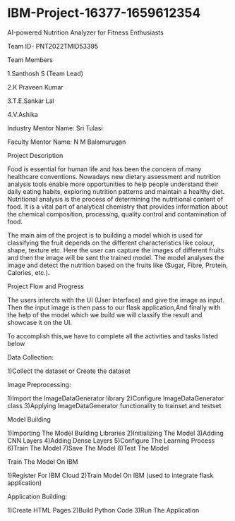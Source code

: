 # IBM-Project-16377-1659612354
AI-powered Nutrition Analyzer for Fitness Enthusiasts

Team ID- PNT2022TMID53395

Team Members

1.Santhosh S (Team Lead)

2.K Praveen Kumar

3.T.E.Sankar Lal

4.V.Ashika 

Industry Mentor Name: Sri Tulasi

Faculty Mentor Name: N M Balamurugan

Project Description

Food is essential for human life and has been the concern of many healthcare conventions. Nowadays new dietary assessment and nutrition analysis tools enable more opportunities to help people understand their daily eating habits, exploring nutrition patterns and maintain a healthy diet. Nutritional analysis is the process of determining the nutritional content of food. It is a vital part of analytical chemistry that provides information about the chemical composition, processing, quality control and contamination of food.

The main aim of the project is to building a model which is used for classifying the fruit depends on the different characteristics like colour, shape, texture etc. Here the user can capture the images of different fruits and then the image will be sent the trained model. The model analyses the image and detect the nutrition based on the fruits like (Sugar, Fibre, Protein, Calories, etc.).

Project Flow and Progress

The users intercts with the UI (User Interface) and give the image as input. Then the input image is then pass to our flask application,And finally with the help of the model which we build we will classify the result and showcase it on the UI.

To accomplish this,we have to complete all the activities and tasks listed below

Data Collection:

1)Collect the dataset or Create the dataset

Image Preprocessing:

1)Import the ImageDataGenerator library
2)Configure ImageDataGenerator class
3)Applying ImageDataGenerator functionality to trainset and testset

Model Building

1)Importing The Model Building Libraries
2)Initializing The Model
3)Adding CNN Layers
4)Adding Dense Layers
5)Configure The Learning Process
6)Train The Model
7)Save The Model
8)Test The Model

Train The Model On IBM

1)Register For IBM Cloud
2)Train Model On IBM (used to integrate flask application)

Application Building:

1)Create HTML Pages
2)Build Python Code
3)Run The Application
